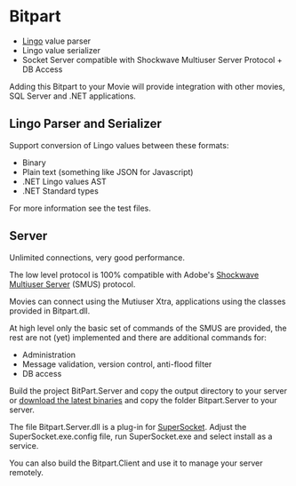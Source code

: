 # Bitpart

 - [Lingo](http://en.wikipedia.org/wiki/Lingo_(programming_language)) value parser
 - Lingo value serializer
 - Socket Server compatible with Shockwave Multiuser Server Protocol + DB Access
 

Adding this Bitpart to your Movie will provide integration with other movies, SQL Server and .NET applications.

Lingo Parser and Serializer
---------------------------

Support conversion of Lingo values between these formats:

 - Binary
 - Plain text (something like JSON for Javascript)
 - .NET Lingo values AST
 - .NET Standard types

 For more information see the test files.
 

Server
------

Unlimited connections, very good performance.

The low level protocol is 100% compatible with Adobe's [Shockwave Multiuser Server](https://www.adobe.com/support/director/multiuser.html) (SMUS) protocol. 

Movies can connect using the Mutiuser Xtra, applications using the classes provided in Bitpart.dll.

At high level only the basic set of commands of the SMUS are provided, the rest are not (yet) implemented and there are additional commands for:

 - Administration
 - Message validation, version control, anti-flood filter
 - DB access


Build the project BitPart.Server and copy the output directory to your server or [download the latest binaries](http://packages.nuget.org/api/v1/package/Bitpart.Server) and copy the folder Bitpart.Server to your server.

The file Bitpart.Server.dll is a plug-in for [SuperSocket](http://www.supersocket.net). Adjust the SuperSocket.exe.config file, run SuperSocket.exe and select install as a service.

You can also build the Bitpart.Client and use it to manage your server remotely.